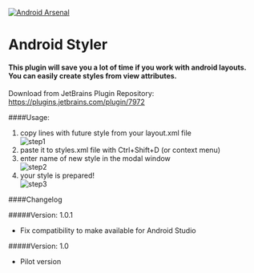 [![Android Arsenal](https://img.shields.io/badge/Android%20Arsenal-Android%20Styler-green.svg?style=flat)](https://android-arsenal.com/details/1/2706)
# Android Styler
#### This plugin will save you a lot of time if you work with android layouts. You can easily create styles from view attributes. 

Download from JetBrains Plugin Repository: https://plugins.jetbrains.com/plugin/7972

####Usage: 
1. copy lines with future style from your layout.xml file <br>
![step1](https://github.com/alexzaitsev/android-styler/blob/master/screenshots/01.jpg)
2. paste it to styles.xml file with Ctrl+Shift+D (or context menu) <br>
3. enter name of new style in the modal window <br>
![step2](https://github.com/alexzaitsev/android-styler/blob/master/screenshots/02.jpg)
4. your style is prepared! <br>
![step3](https://github.com/alexzaitsev/android-styler/blob/master/screenshots/03.jpg)

####Changelog

#####Version: 1.0.1

  * Fix compatibility to make available for Android Studio

#####Version: 1.0

  * Pilot version
